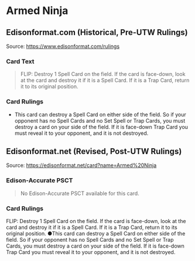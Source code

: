 # Armed Ninja

## Edisonformat.com (Historical, Pre-UTW Rulings)

Source: https://www.edisonformat.com/rulings

### Card Text

> FLIP: Destroy 1 Spell Card on the field. If the card is face-down, look at the card and destroy it if it is a Spell Card. If it is a Trap Card, return it to its original position.

### Card Rulings

*   This card can destroy a Spell Card on either side of the field. So if your opponent has no Spell Cards and no Set Spell or Trap Cards, you must destroy a card on your side of the field. If it is face-down Trap Card you must reveal it to your opponent, and it is not destroyed.

## Edisonformat.net (Revised, Post-UTW Rulings)

Source: https://edisonformat.net/card?name=Armed%20Ninja

### Edison-Accurate PSCT

> No Edison-Accurate PSCT available for this card.

### Card Rulings

FLIP: Destroy 1 Spell Card on the field. If the card is face-down, look at the card and destroy it if it is a Spell Card. If it is a Trap Card, return it to its original position.
●This card can destroy a Spell Card on either side of the field. So if your opponent has no Spell Cards and no Set Spell or Trap Cards, you must destroy a card on your side of the field. If it is face-down Trap Card you must reveal it to your opponent, and it is not destroyed.
            